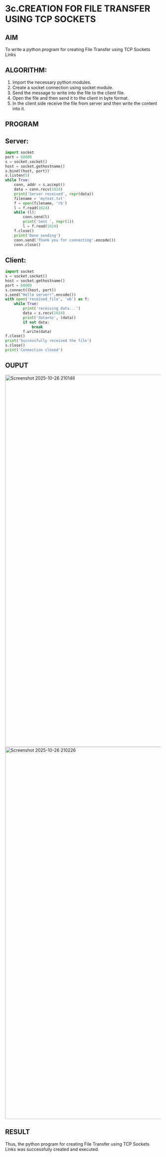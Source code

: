 # 3c.CREATION FOR FILE TRANSFER USING TCP SOCKETS
## AIM
To write a python program for creating File Transfer using TCP Sockets Links
## ALGORITHM:
1. Import the necessary python modules.
2. Create a socket connection using socket module.
3. Send the message to write into the file to the client file.
4. Open the file and then send it to the client in byte format.
5. In the client side receive the file from server and then write the content into it.
## PROGRAM

## Server:

```python
import socket
port = 60000
s = socket.socket()
host = socket.gethostname()
s.bind((host, port))
s.listen(5)
while True:
    conn, addr = s.accept()
    data = conn.recv(1024)
    print('Server received', repr(data))
    filename = 'mytext.txt'
    f = open(filename, 'rb')
    l = f.read(1024)
    while (l):
        conn.send(l)
        print('Sent ', repr(1))
        l = f.read(1024)
    f.close()
    print('Done sending')
    conn.send('Thank you for connecting'.encode())
    conn.close()
```
## Client:
```python
import socket
s = socket.socket()
host = socket.gethostname()
port = 60000
s.connect((host, port))
s.send("Hello server!".encode())
with open('received_file', 'wb') as f:
    while True:
        print('receiving data...')
        data = s.recv(1024)
        print('data=%s', (data))
        if not data:
            break
        f.write(data)
f.close()
print('Successfully received the file')
s.close()
print('Connection closed')
```
## OUPUT
<img width="1920" height="1200" alt="Screenshot 2025-10-26 210146" src="https://github.com/user-attachments/assets/3d6e3cb2-95cf-4321-8329-aec6c15d1f20" />


<img width="1920" height="1200" alt="Screenshot 2025-10-26 210226" src="https://github.com/user-attachments/assets/32fbc3f3-500d-4167-aade-f3ca9c1305c7" />


## RESULT
Thus, the python program for creating File Transfer using TCP Sockets Links was 
successfully created and executed.

